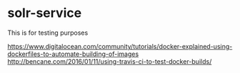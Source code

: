 # solr-service
This is for testing purposes

https://www.digitalocean.com/community/tutorials/docker-explained-using-dockerfiles-to-automate-building-of-images
http://bencane.com/2016/01/11/using-travis-ci-to-test-docker-builds/



